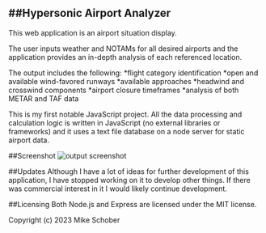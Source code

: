 
##Hypersonic Airport Analyzer
---
This web application is an airport situation display. 

The user inputs weather and NOTAMs for all desired airports and the application provides an in-depth analysis of each referenced location. 

The output includes the following:
*flight category identification
*open and available wind-favored runways
*available approaches
*headwind and crosswind components
*airport closure timeframes
*analysis of both METAR and TAF data


This is my first notable JavaScript project. All the data processing and calculation logic is written in JavaScript (no external libraries or frameworks) and it uses a text file database on a node server for static airport data.

##Screenshot
![output screenshot](URL)

##Updates
Although I have a lot of ideas for further development of this application, I have stopped working on it to develop other things. If there was commercial interest in it I would likely continue development.

##Licensing
Both Node.js and Express are licensed under the MIT license.

Copyright (c) 2023 Mike Schober
